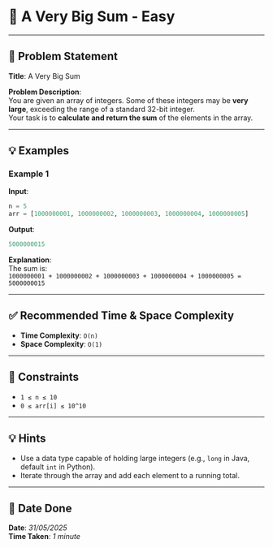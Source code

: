 
# 🧮 A Very Big Sum - Easy

---

## 📌 Problem Statement

**Title**: A Very Big Sum

**Problem Description**:  
You are given an array of integers. Some of these integers may be **very large**, exceeding the range of a standard 32-bit integer.  
Your task is to **calculate and return the sum** of the elements in the array.

---

## 💡 Examples

### Example 1  
**Input**:
```python
n = 5  
arr = [1000000001, 1000000002, 1000000003, 1000000004, 1000000005]
```

**Output**:
```python
5000000015
```

**Explanation**:  
The sum is:  
`1000000001 + 1000000002 + 1000000003 + 1000000004 + 1000000005 = 5000000015`

---

## ✅ Recommended Time & Space Complexity

- **Time Complexity**: `O(n)`  
- **Space Complexity**: `O(1)`

---

## 📎 Constraints

- `1 ≤ n ≤ 10`  
- `0 ≤ arr[i] ≤ 10^10`  

---

## 💡 Hints

- Use a data type capable of holding large integers (e.g., `long` in Java, default `int` in Python).
- Iterate through the array and add each element to a running total.

---

## 📅 Date Done

**Date**: *31/05/2025*  
**Time Taken**: *1 minute*

